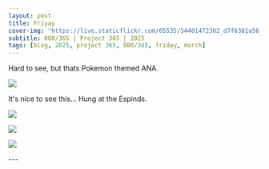 ```yaml
---
layout: post
title: Friyay
cover-img: "https://live.staticflickr.com/65535/54401472302_d7f6381a56_h.jpg"
subtitle: 080/365 | Project 365 | 2025
tags: [blog, 2025, project 365, 080/365, friday, march]
---
```

<style>
  .intro-header.big-img {
    background-position:center; 
  }
</style>
Hard to see, but thats Pokemon themed ANA.
<p class="post-img-wrap">
  <img src="https://live.staticflickr.com/65535/54401472302_d7f6381a56_h.jpg">
</p>
It's nice to see this... Hung at the Espinds.
<p class="post-img-wrap">
  <img src="https://live.staticflickr.com/65535/54402359091_0624af1afb_h.jpg">
</p>
<p class="post-img-wrap">
  <img src="https://live.staticflickr.com/65535/54402721320_f575b3484f_h.jpg">
</p>
<p class="post-img-wrap">
  <img src="https://live.staticflickr.com/65535/54402527374_cf67e95c47_h.jpg">
</p>
---
